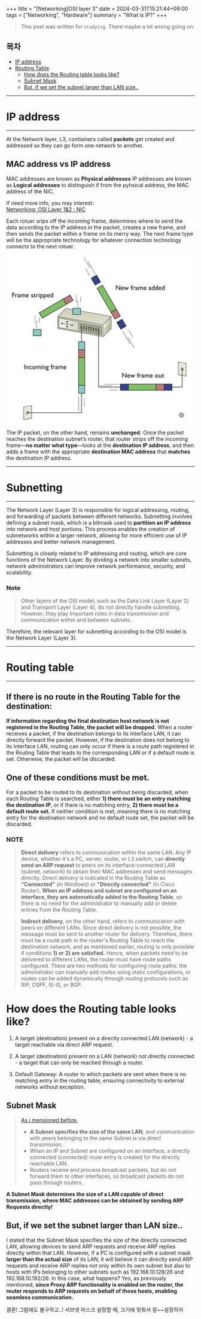 +++
title = "[Networking]OSI layer 3"
date = 2024-03-31T15:21:44+09:00
tags = ["Networking", "Hardware"]
summary = "What is IP?"
+++
> This post was written for `studying`. There maybe a lot wrong going on.

## 목차
* [IP address](#ip-address)
* [Routing Table](#routing-table)
  + [How does the Routing table looks like?](#how-does-the-routing-table-looks-like)
  + [Subnet Mask](#subnet-mask)
  + [But, if we set the subnet larger than LAN size..](#but-if-we-set-the-subnet-larger-than-lan-size)

---

# IP address
---

At the Network layer, L3, contiainers called **packets** get created and addressed so they can go form one network to another.

## MAC address vs IP address

MAC addresses are known as **Physical addresses**
IP addresses are known as **Logical addresses** to distinguish if from the pyhsical address, the MAC address of the NIC.

If need more info, you may interest:  
[Networking: OSI Layer 1&2 : NIC][link1]

Each rotuer srips off the incoming frame, determines where to send the data according to the IP address in the packet, creates a new frame, and then sends the packet within a frame on its merry way. The next frame type will be the appropriate technology for whatever connection technology connects to the next rotuer. 

![router](/images/posts/router.png)

The IP packet, on the other hand, remains **unchanged.** 
Once the packet reaches the destination subnet’s router, that router strips off the incoming frame—**no matter what type**—looks at the **destination IP address**, and then adds a frame with the appropriate **destination MAC address** that **matches** the destination IP address.

---

# Subnetting
---

The Network Layer (Layer 3) is responsible for logical addressing, routing, and forwarding of packets between different networks. Subnetting involves defining a subnet mask, which is a bitmask used to **partition an IP address** into network and host portions. This process enables the creation of subnetworks within a larger network, allowing for more efficient use of IP addresses and better network management.

Subnetting is closely related to IP addressing and routing, which are core functions of the Network Layer. By dividing a network into smaller subnets, network administrators can improve network performance, security, and scalability.

### Note
> Other layers of the OSI model, such as the Data Link Layer (Layer 2) and Transport Layer (Layer 4), do not directly handle subnetting. However, they play important roles in data transmission and communication within and between subnets.

Therefore, the relevant layer for subnetting according to the OSI model is the Network Layer (Layer 3).

---

# Routing table
---

## If there is no route in the Routing Table for the destination:

**If information regarding the final destination host network is not registered in the Routing Table, the packet will be dropped.** When a router receives a packet, if the destination belongs to its Interface LAN, it can directly forward the packet. However, if the destination does not belong to its Interface LAN, routing can only occur if there is a route path registered in the Routing Table that leads to the corresponding LAN or if a default route is set. Otherwise, the packet will be discarded.

## One of these conditions must be met.

For a packet to be routed to its destination without being discarded, when each Routing Table is searched, either **1) there must be an entry matching the destination IP**, or if there is no matching entry, **2) there must be a default route set.** If neither condition is met, meaning there is no matching entry for the destination network and no default route set, the packet will be discarded.

### NOTE

> **Direct delivery** refers to communication within the same LAN. Any IP
device, whether it's a PC, server, router, or L3 switch, can **directly
send an ARP request** to peers on its interface-connected LAN (subnet,
network) to obtain their MAC addresses and send messages directly.
Direct delivery is indicated in the Routing Table as **"Connected"** (in
Windows) or **"Directly connected"** (in Cisco Router). **When an IP
address and subnet are configured on an interface, they are
automatically added to the Routing Table**, so there is no need for the
administrator to manually add or delete entries from the Routing Table.

> **Indirect delivery**, on the other hand, refers to communication with peers
on different LANs. Since direct delivery is not possible, the message
must be sent to another router for delivery. Therefore, there must be a
route path in the router's Routing Table to reach the destination
network, and as mentioned earlier, routing is only possible if
conditions **1) or 2) are satisfied.** Hence, when packets need to be
delivered to different LANs, the router must have route paths
configured. There are two methods for configuring route paths: the
administrator can manually add routes using static configurations, or
routes can be added dynamically through routing protocols such as RIP,
OSPF, IS-IS, or BGP.

# How does the Routing table looks like?

1) A target (destination) present on a directly connected LAN (network) - a target reachable via direct ARP request.

2) A target (destination) present on a LAN (network) not directly connected - a target that can only be reached through a router.

3) Default Gateway: A router to which packets are sent when there is no matching entry in the routing table, ensuring connectivity to external networks without exception.

## Subnet Mask

> [As i mensioned before,][link2]
> - **A Subnet specifies the size of the same LAN**, and communication with peers belonging to the same Subnet is via direct transmission.
>- When an IP and Subnet are configured on an interface, a directly connected (connected) route entry is created for the directly reachable LAN.
>- Routers receive and process broadcast packets, but do not forward them to other interfaces, so broadcast packets do not pass through routers.

**A Subnet Mask determines the size of a LAN capable of direct transmission, where MAC addresses can be obtained by sending ARP Requests directly!**

## But, if we set the subnet larger than LAN size..

I stated that the Subnet Mask specifies the size of the directly connected LAN, allowing devices to send ARP requests and receive ARP replies directly within that LAN. However, if a PC is configured with a subnet mask **larger than the actual size** of its LAN, it will believe it can directly send ARP requests and receive ARP replies not only within its own subnet but also to hosts with IPs belonging to other subnets such as 192.168.10.128/26 and 192.168.10.192/26. In this case, what happens? Yes, as previously mentioned, **since Proxy ARP functionality is enabled on the router, the router responds to ARP requests on behalf of those hosts, enabling seamless communication.**

결론! 그럼에도 불구하고..! 서브넷 마스크 설정할 때, 크기에 맞춰서 잘~~설정하자

[link1]:https://domicmeia.github.io/post/nicwork/
[link2]:https://domicmeia.github.io/post/lan1/